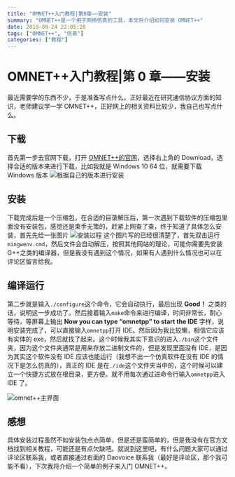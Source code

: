 ```yaml
---
title: "OMNET++入门教程|第0章——安装"
summary: "OMNET++是一个用于网络仿真的工具，本文将介绍如何安装 OMNET++"
date: 2019-09-24 22:05:28
tags: ["OMNET++", "仿真"]
categories: ["教程"]
---
```


# OMNET++入门教程|第 0 章——安装

最近需要学的东西不少，于是准备写点什么。正好最近在研究通信协议方面的知识，老师建议学一学 OMNET++，正好网上的相关资料比较少，我自己也写点什么。

## 下载

首先第一步去官网下载，打开 [OMNET++的官网](https://omnetpp.org/)，选择右上角的 Download，选择合适的版本来进行下载，比如我就是 Windows 10 64 位，就需要下载 Windows 版本
![根据自己的版本进行安装](https://i.loli.net/2019/09/26/4MKnyYdFTQtv2zO.jpg)

## 安装

下载完成后是一个压缩包，在合适的目录解压后，第一次遇到下载软件的压缩包里面没有安装包，感觉还是束手无策的，赶紧上网查了查，终于知道了具体怎么安装，首先先给一张图片
![安装过程](https://pic4.zhimg.com/81877348c76aada1e5db9e97cfb3733b_r.jpg)
这个图片写的已经很清楚了，首先双击运行`mingwenv.cmd`，然后文件会自动解压，按照其他网站的理论，可能你需要先安装 G++之类的编译器，但是我没有遇到这个情况，如果有人遇到什么情况也可以在评论区留言给我。

## 编译运行

第二步就是输入`./configure`这个命令，它会自动执行，最后出现 **Good！** 之类的话，说明这一步成功了。然后接着输入`make`命令来进行编译，时间非常长，耐心等待，等屏幕上输出 **Now you can type “omnetpp” to start the IDE** 字样，说明安装完成了，可以直接输入`omnetpp`打开 IDE。然后因为我比较懒，相信它应该有实体的 exe，然后就找了起来。这个时候我其实下意识的进入`./bin`这个文件夹，因为这个文件夹通常是用来存放二进制文件的，但是发现里面没有 IDE，是因为其实这个软件没有 IDE 应该也能运行（我想不出一个仿真软件在没有 IDE 的情况下是怎么仿真的），真正的 IDE 是在`./ide`这个文件夹当中的，这个时候可以建立一个快捷方式放在根目录，更方便。就不用每次通过进命令行输入`omnetpp`进入 IDE 了。

![omnet++主界面](https://i.loli.net/2019/09/26/95I1kyYfN7pJTCO.jpg)

## 感想

具体安装过程虽然不如安装包点点简单，但是还是蛮简单的，但是我没有在官方文档找到相关教程，可能还是有点欠缺吧。就说到这里吧，有什么问题大家可以通过评论区联系我，或者直接通过右面的 Daovoice 联系我（最好是评论区，那个我可能不看），下次我将介绍一个简单的例子来入门 OMNET++。
